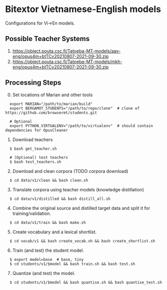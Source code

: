 # Bitextor Vietnamese-English models

Configurations for Vi→En models.

## Possible Teacher Systems

  1. https://object.pouta.csc.fi/Tatoeba-MT-models/aav-eng/opus4m+btTCv20210807-2021-09-30.zip 
  2. https://object.pouta.csc.fi/Tatoeba-MT-models/mkh-eng/opus4m+btTCv20210807-2021-09-30.zip 

## Processing Steps

  0. Set locations of Marian and other tools
  ```
    export MARIAN="/path/to/marian/build"
    export BERGAMOT_STUDENTS="/path/to/repo/clone"  # clone of https://github.com/browsermt/students.git

    # Optional
    export PYTHON_VIRTUALENV="/path/to/virtualenv"  # should contain dependencies for OpusCleaner

  ```

  1. Download teachers
  ```
    $ bash get_teacher.sh

    # (Optional) test teachers
    $ bash test_teachers.sh
  ```

  2. Download and clean corpora (TODO corpora download)
  ```
    $ cd data/v1/clean && bash clean.sh
  ```

  3. Translate corpora using teacher models (knowledge distillation)
  ```
    $ cd data/v1/distilled && bash distill_all.sh
  ```

  4. Combine the original source and distilled target data and split it for training/validation.
  ```
    $ cd data/v1/train && bash make.sh
  ```

  5. Create vocabulary and a lexical shortlist.
  ```
    $ cd vocab/v1 && bash create_vocab.sh && bash create_shortlist.sh
  ```

  6. Train (and test) the student model.
  ```
    $ export model=base  # base, tiny
    $ cd students/v1/$model && bash train.sh && bash test.sh
  ```

  7. Quantize (and test) the model.
  ```
    $ cd students/v1/$model && bash quantise.sh && bash quantise_test.sh
  ```
